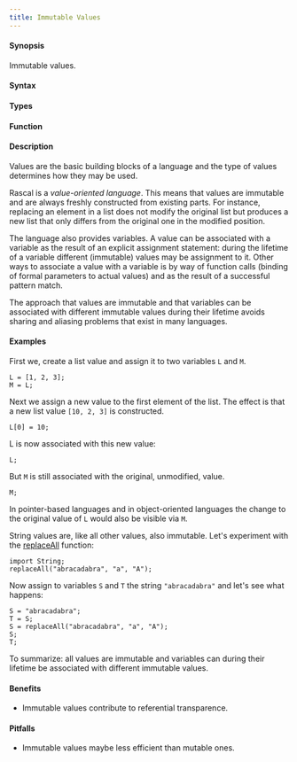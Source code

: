 ```yaml
---
title: Immutable Values
---
```


#### Synopsis

Immutable values.

#### Syntax

#### Types

#### Function

#### Description

Values are the basic building blocks of a language and the type of values determines how they may be used.

Rascal is a _value-oriented language_. This means that values are immutable and are always freshly constructed from existing parts.
For instance, replacing an element in a list does not modify the original list but produces a new list that only differs
from the original one in the modified position.

The language also provides variables. A value can be associated with a variable as the result of an explicit assignment statement: during the lifetime of a variable different (immutable) values may be assignment to it. Other ways to associate a value with a variable is by way of function calls (binding of formal parameters to actual values) and as the result of a successful pattern match.

The approach that values are immutable and that variables can be associated with different immutable values during their lifetime avoids
sharing and aliasing problems that exist in many languages. 

#### Examples

First we, create a list value and assign it to two variables `L` and `M`.
```rascal-shell
L = [1, 2, 3];
M = L;
```
Next we assign a new value to the first element of the list. The effect is that a new list value `[10, 2, 3]` is constructed.
```rascal-shell,continue
L[0] = 10;
```
L is now associated with this new value:
```rascal-shell,continue
L;
```
But `M` is still associated with the original, unmodified, value.
```rascal-shell,continue
M;
```
In pointer-based languages and in object-oriented languages the change to the original value of `L` would also be visible
via `M`.


String values are, like all other values, also immutable. Let's experiment with the [replaceAll]((Library:String-replaceAll)) function:
```rascal-shell
import String;
replaceAll("abracadabra", "a", "A");
```
Now assign to variables `S` and `T` the string `"abracadabra"` and let's see what happens:
```rascal-shell,continue
S = "abracadabra";
T = S;
S = replaceAll("abracadabra", "a", "A");
S;
T;
```

To summarize: all values are immutable and variables can during their lifetime be associated with different immutable values.


#### Benefits

*  Immutable values contribute to referential transparence.

#### Pitfalls

*  Immutable values maybe less efficient than mutable ones.

